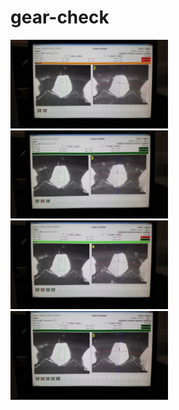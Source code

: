 # gear-check

<img src="images/gearcheck1.png" width="50%" height="50%">
<img src="images/gearcheck2.png" width="50%" height="50%">
<img src="images/gearcheck3.png" width="50%" height="50%">
<img src="images/gearcheck4.png" width="50%" height="50%">
